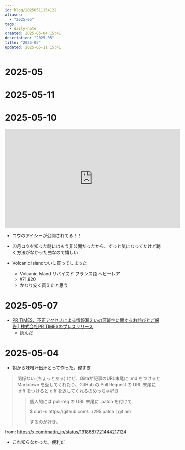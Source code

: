 ```yaml
---
id: blog/20250511154122
aliases:
  - "2025-05"
tags:
  - daily-note
created: 2025-05-04 15:41
description: "2025-05"
title: "2025-05"
updated: 2025-05-11 15:41
---
```


# 2025-05

# 2025-05-11

# 2025-05-10

<iframe width="560" height="315" src="https://www.youtube.com/embed/mEvJtETEoOw?si=YoNNdgYtpF_Yn3ND" title="YouTube video player" frameborder="0" allow="accelerometer; autoplay; clipboard-write; encrypted-media; gyroscope; picture-in-picture; web-share" referrerpolicy="strict-origin-when-cross-origin" allowfullscreen></iframe>

- コウのアイシーが公開されてる！！
- 卯月コウを知った時にはもう非公開だったから、ずっと気になってたけど聴く方法がなかった曲なので嬉しい

- Volcanic Islandついに買ってしまった
    - Volcanic Island リバイズド フランス語 ヘビーレア
    - ¥71,820
    - かなり安く買えたと思う

# 2025-05-07

- [PR TIMES、不正アクセスによる情報漏えいの可能性に関するお詫びとご報告 | 株式会社PR TIMESのプレスリリース](https://prtimes.jp/main/html/rd/p/000001531.000000112.html)
    - 読んだ

# 2025-05-04

- 朝から味噌汁出汁とって作った。偉すぎ

> 関係ない (ちょっとある) けど、Qiitaが記事のURL末尾に .md をつけると Markdown を返してくれたり、GitHub の Pull Request の URL 末尾に .diff をつけると diff を返してくれるのめっちゃ好き
> 
> > 個人的には pull-req の URL 末尾に .patch を付けて
> > 
> > $ curl -s https​://github.com/.../295.patch | git am
> > 
> > するのが好き。

from: https://x.com/mattn_jp/status/1918687721444217124

- これ知らなかった。便利だ
